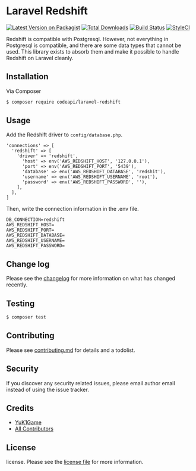# Laravel Redshift

[![Latest Version on Packagist][ico-version]][link-packagist]
[![Total Downloads][ico-downloads]][link-downloads]
[![Build Status][ico-travis]][link-travis]
[![StyleCI][ico-styleci]][link-styleci]

Redshift is compatible with Postgresql.
However, not everything in Postgresql is compatible, and there are some data types that cannot be used.
This library exists to absorb them and make it possible to handle Redshift on Laravel cleanly.

## Installation

Via Composer

``` bash
$ composer require codeapi/laravel-redshift
```

## Usage

Add the Redshift driver to `config/database.php`.

```config/database.php
'connections' => [
  'redshift' => [
    'driver' => 'redshift',
      'host' => env('AWS_REDSHIFT_HOST', '127.0.0.1'),
      'port' => env('AWS_REDSHIFT_PORT', '5439'),
      'database' => env('AWS_REDSHIFT_DATABASE', 'redshit'),
      'username' => env('AWS_REDSHIFT_USERNAME', 'root'),
      'password' => env('AWS_REDSHIFT_PASSWORD', ''),
    ],
  ],
]
```

Then, write the connection information in the .env file.

```.env
DB_CONNECTION=redshift
AWS_REDSHIFT_HOST=
AWS_REDSHIFT_PORT=
AWS_REDSHIFT_DATABASE=
AWS_REDSHIFT_USERNAME=
AWS_REDSHIFT_PASSWORD=
```

## Change log

Please see the [changelog](changelog.md) for more information on what has changed recently.

## Testing

``` bash
$ composer test
```

## Contributing

Please see [contributing.md](contributing.md) for details and a todolist.

## Security

If you discover any security related issues, please email author email instead of using the issue tracker.

## Credits

- [YuK1Game][link-author]
- [All Contributors][link-contributors]

## License

license. Please see the [license file](license.md) for more information.

[ico-version]: https://img.shields.io/packagist/v/yuk1/laravel-redshift.svg?style=flat-square
[ico-downloads]: https://img.shields.io/packagist/dt/yuk1/laravel-redshift.svg?style=flat-square
[ico-travis]: https://img.shields.io/travis/yuk1/laravel-redshift/master.svg?style=flat-square
[ico-styleci]: https://styleci.io/repos/12345678/shield

[link-packagist]: https://packagist.org/packages/yuk1/laravel-redshift
[link-downloads]: https://packagist.org/packages/yuk1/laravel-redshift
[link-travis]: https://travis-ci.org/yuk1/laravel-redshift
[link-styleci]: https://styleci.io/repos/12345678
[link-author]: https://github.com/yuk1
[link-contributors]: ../../contributors
